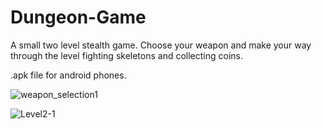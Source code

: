 # Dungeon-Game


A small two level stealth game. Choose your weapon and make your way through the level fighting skeletons and collecting coins.

.apk file for android phones.

![weapon_selection1](https://user-images.githubusercontent.com/26521643/180259393-4620df59-c609-44f4-bb64-f30e94c50db5.png)

![Level2-1](https://user-images.githubusercontent.com/26521643/180258255-4f240f1f-6adf-4a67-9244-cbab7c5d6438.PNG)
